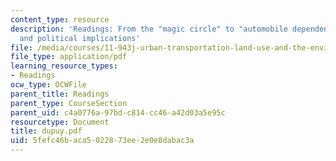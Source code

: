 ```yaml
---
content_type: resource
description: 'Readings: From the "magic circle" to "automobile dependence": measurements
  and political implications'
file: /media/courses/11-943j-urban-transportation-land-use-and-the-environment-spring-2002/5fefc46baca5022873ee2e0e8dabac3a_dupuy.pdf
file_type: application/pdf
learning_resource_types:
- Readings
ocw_type: OCWFile
parent_title: Readings
parent_type: CourseSection
parent_uid: c4a0776a-97bd-c814-cc46-a42d03a5e95c
resourcetype: Document
title: dupuy.pdf
uid: 5fefc46b-aca5-0228-73ee-2e0e8dabac3a
---
```

